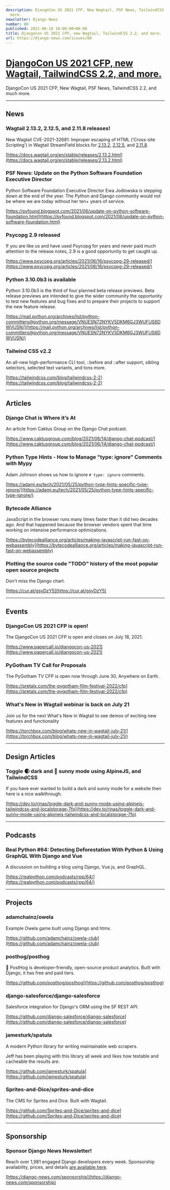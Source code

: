 ```yaml
---
description: DjangoCon US 2021 CFP, New Wagtail, PSF News, TailwindCSS 2.2, and much
  more.
newsletter: Django News
number: 80
published: 2021-06-18 10:00:00+00:00
title: DjangoCon US 2021 CFP, new Wagtail, TailwindCSS 2.2, and more.
url: https://django-news.com/issues/80
---
```


# [DjangoCon US 2021 CFP, new Wagtail, TailwindCSS 2.2, and more.](https://django-news.com/issues/80)

DjangoCon US 2021 CFP, New Wagtail, PSF News, TailwindCSS 2.2, and much more.

----

## News

### Wagtail 2.13.2, 2.12.5, and 2.11.8 releases!

<p>New Wagtail CVE-2021-32681: Improper escaping of HTML (‘Cross-site Scripting’) in Wagtail StreamField blocks for <a href="https://cur.at/KoVtixf">2.13.2</a>, <a href="https://cur.at/2uqM3E3">2.12.5</a>, and <a href="https://cur.at/V1AMMz9">2.11.8</a>.</p>

[https://docs.wagtail.org/en/stable/releases/2.13.2.html](https://docs.wagtail.org/en/stable/releases/2.13.2.html)

### PSF News: Update on the Python Software Foundation Executive Director

<p>Python Software Foundation Executive Director Ewa Jodlowska is stepping down at the end of the year. The Python and Django community would not be where we are today without her ten+ years of service.</p>

[https://pyfound.blogspot.com/2021/06/update-on-python-software-foundation.html](https://pyfound.blogspot.com/2021/06/update-on-python-software-foundation.html)

### Psycopg 2.9 released

<p>If you are like us and have used Psycopg for years and never paid much attention to the release notes, 2.9 is a good opportunity to get caught up.</p>

[https://www.psycopg.org/articles/2021/06/16/psycopg-29-released/](https://www.psycopg.org/articles/2021/06/16/psycopg-29-released/)

### Python 3.10.0b3 is available

<p>Python 3.10.0b3 is the third of four planned beta release previews. Beta release previews are intended to give the wider community the opportunity to test new features and bug fixes and to prepare their projects to support the new feature release.</p>

[https://mail.python.org/archives/list/python-committers@python.org/message/VNUESN72NYKV5DKM6GJ3WUFUS6DWVUSN/](https://mail.python.org/archives/list/python-committers@python.org/message/VNUESN72NYKV5DKM6GJ3WUFUS6DWVUSN/)

### Tailwind CSS v2.2

<p>An all-new high-performance CLI tool, ::before and ::after support, sibling selectors, selected text variants, and tons more.</p>

[https://tailwindcss.com/blog/tailwindcss-2-2](https://tailwindcss.com/blog/tailwindcss-2-2)

----

## Articles

### Django Chat is Where it’s At

<p>An article from Caktus Group on the Django Chat podcast.</p>

[https://www.caktusgroup.com/blog/2021/06/14/django-chat-podcast/](https://www.caktusgroup.com/blog/2021/06/14/django-chat-podcast/)

### Python Type Hints - How to Manage "type: ignore" Comments with Mypy

<p>Adam Johnson shows us how to ignore <code># type: ignore</code> comments.</p>

[https://adamj.eu/tech/2021/05/25/python-type-hints-specific-type-ignore/](https://adamj.eu/tech/2021/05/25/python-type-hints-specific-type-ignore/)

### Bytecode Alliance

<p>JavaScript in the browser runs many times faster than it did two decades ago. And that happened because the browser vendors spent that time working on intensive performance optimizations.</p>

[https://bytecodealliance.org/articles/making-javascript-run-fast-on-webassembly](https://bytecodealliance.org/articles/making-javascript-run-fast-on-webassembly)

### Plotting the source code "TODO" history of the most popular open source projects

<p>Don't miss the Django chart.</p>

[https://cur.at/gsyDzY5](https://cur.at/gsyDzY5)

----

## Events

### DjangoCon US 2021 CFP is open!

<p>The DjangoCon US 2021 CFP is open and closes on July 18, 2021.</p>

[https://www.papercall.io/djangocon-us-2021](https://www.papercall.io/djangocon-us-2021)

### PyGotham TV Call for Proposals

<p>The PyGotham TV CFP is open now through June 30, Anywhere on Earth.</p>

[https://pretalx.com/the-pygotham-film-festival-2022/cfp](https://pretalx.com/the-pygotham-film-festival-2022/cfp)

### What's New in Wagtail webinar is back on July 21

<p>Join us for the next What's New in Wagtail to see demos of exciting new features and functionality</p>

[https://torchbox.com/blog/whats-new-in-wagtail-july-21/](https://torchbox.com/blog/whats-new-in-wagtail-july-21/)

----

## Design Articles

### Toggle 🌒 dark and 🔆 sunny mode using AlpineJS, and TailwindCSS

<p>If you have ever wanted to build a dark and sunny mode for a website then here is a nice walkthrough.</p>

[https://dev.to/rinas/toggle-dark-and-sunny-mode-using-alpinejs-tailwindcss-and-localstorage-7fo](https://dev.to/rinas/toggle-dark-and-sunny-mode-using-alpinejs-tailwindcss-and-localstorage-7fo)

----

## Podcasts

### Real Python #64: Detecting Deforestation With Python & Using GraphQL With Django and Vue

<p>A discussion on building a blog using Django, Vue.js, and GraphQL.</p>

[https://realpython.com/podcasts/rpp/64/](https://realpython.com/podcasts/rpp/64/)

----

## Projects

### adamchainz/owela

<p>Example Owela game built using Django and htmx.</p>

[https://github.com/adamchainz/owela-club](https://github.com/adamchainz/owela-club)

### posthog/posthog

<p>🦔 PostHog is developer-friendly, open-source product analytics. Built with Django, it has free and paid tiers.</p>

[https://github.com/posthog/posthog](https://github.com/posthog/posthog)

### django-salesforce/django-salesforce

<p>Salesforce integration for Django's ORM using the SF REST API.</p>

[https://github.com/django-salesforce/django-salesforce](https://github.com/django-salesforce/django-salesforce)

### jamesturk/spatula

<p>A modern Python library for writing maintainable web scrapers.</p>

<p>Jeff has been playing with this library all week and likes how testable and cacheable the results are.</p>

[https://github.com/jamesturk/spatula](https://github.com/jamesturk/spatula)

### Sprites-and-Dice/sprites-and-dice

<p>The CMS for Sprites and Dice. Built with Wagtail.</p>

[https://github.com/Sprites-and-Dice/sprites-and-dice](https://github.com/Sprites-and-Dice/sprites-and-dice)

----

## Sponsorship

### Sponsor Django News Newsletter!

<p>Reach over 1,981 engaged Django developers every week. Sponsorship availability, prices, and details <a href="https://cur.at/HVjTg56">are available here</a>.</p>

[https://django-news.com/sponsorship](https://django-news.com/sponsorship)